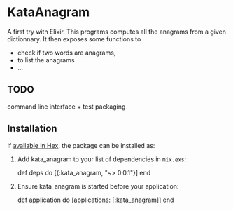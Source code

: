# KataAnagram

A first try with Elixir.
  This programs computes all the anagrams from a given dictionnary. It then exposes
  some functions to
  - check if two words are anagrams,
  - to list the anagrams
  - ...

## TODO
  command line interface + test
  packaging

## Installation

If [available in Hex](https://hex.pm/docs/publish), the package can be installed as:

  1. Add kata_anagram to your list of dependencies in `mix.exs`:

        def deps do
          [{:kata_anagram, "~> 0.0.1"}]
        end

  2. Ensure kata_anagram is started before your application:

        def application do
          [applications: [:kata_anagram]]
        end

